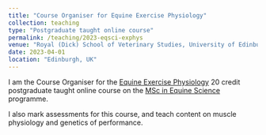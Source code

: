 ```yaml
---
title: "Course Organiser for Equine Exercise Physiology"
collection: teaching
type: "Postgraduate taught online course"
permalink: /teaching/2023-eqsci-exphys
venue: "Royal (Dick) School of Veterinary Studies, University of Edinburgh"
date: 2023-04-01
location: "Edinburgh, UK"
---
```


I am the Course Organiser for the [Equine Exercise Physiology](https://vet.ed.ac.uk/studying/postgraduate/taught-programmes/msc-equine-science/equine-exercise-physiology-courses) 20 credit postgraduate taught online course on the [MSc in Equine Science](https://vet.ed.ac.uk/education/postgraduate/taught/msc-equine-science) programme.

I also mark assessments for this course, and teach content on muscle physiology and genetics of performance.
